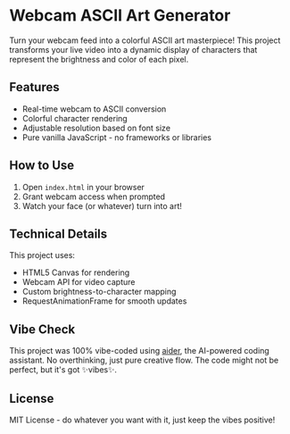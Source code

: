 # Webcam ASCII Art Generator

Turn your webcam feed into a colorful ASCII art masterpiece! This project transforms your live video into a dynamic display of characters that represent the brightness and color of each pixel.

## Features
- Real-time webcam to ASCII conversion
- Colorful character rendering
- Adjustable resolution based on font size
- Pure vanilla JavaScript - no frameworks or libraries

## How to Use
1. Open `index.html` in your browser
2. Grant webcam access when prompted
3. Watch your face (or whatever) turn into art!

## Technical Details
This project uses:
- HTML5 Canvas for rendering
- Webcam API for video capture
- Custom brightness-to-character mapping
- RequestAnimationFrame for smooth updates

## Vibe Check
This project was 100% vibe-coded using [aider](https://aider.chat), the AI-powered coding assistant. No overthinking, just pure creative flow. The code might not be perfect, but it's got ✨vibes✨.

## License
MIT License - do whatever you want with it, just keep the vibes positive!
